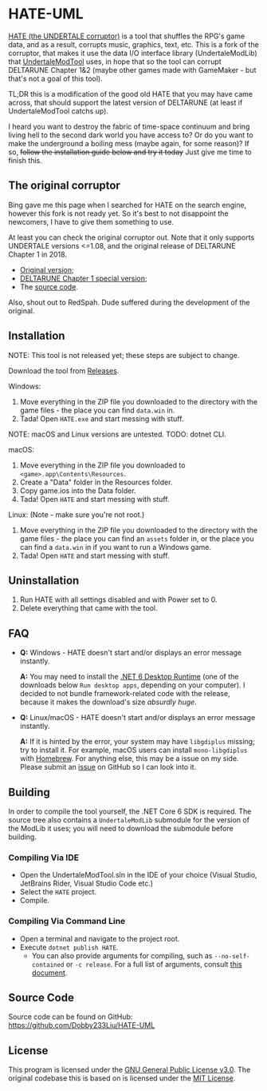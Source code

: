 # HATE-UML

[HATE (the UNDERTALE corruptor)](https://www.reddit.com/r/Undertale/comments/41lb16/hate_the_undertale_corruptor/) is a tool that shuffles the RPG's game data, and as a result, corrupts music, graphics, text, etc. This is a fork of the corruptor, that makes it use the data I/O interface library (UndertaleModLib) that [UndertaleModTool](https://github.com/krzys-h/UndertaleModTool) uses, in hope that so the tool can corrupt DELTARUNE Chapter 1&2 (maybe other games made with GameMaker - but that's not a goal of this tool).

TL;DR this is a modification of the good old HATE that you may have came across, that should support the latest version of DELTARUNE (at least if UndertaleModTool catchs up).

I heard you want to destroy the fabric of time-space continuum and bring living hell to the second dark world you have access to? Or do you want to make the underground a boiling mess (maybe again, for some reason)? If so, ~~follow the installation guide below and try it today~~ Just give me time to finish this.

## The original              corruptor

Bing gave me this page when I searched for HATE on the search engine, however this fork is not ready yet.
So it's best to not disappoint the newcomers, I have to give them something to use.

At least you can check the original corruptor out. Note that it only supports UNDERTALE versions <=1.08, and the original release of DELTARUNE Chapter 1 in 2018.

* [Original version](https://www.reddit.com/r/Undertale/comments/41lb16/hate_the_undertale_corruptor/);
* [DELTARUNE Chapter 1 special version](https://www.reddit.com/r/Deltarune/comments/9v1vd7/hate_the_deltarune_corruptor/);
* The [source code](https://github.com/RedSpah/HATE).

Also, shout out to RedSpah. Dude suffered during the development of the original.

## Installation

NOTE: This tool is not released yet; these steps are subject to change.

Download the tool from [Releases](https://github.com/Dobby233Liu/HATE-UML/releases).

Windows:
1. Move everything in the ZIP file you downloaded to the directory with the game files - the place you can find `data.win` in.
2. Tada! Open `HATE.exe` and start messing with stuff.

NOTE: macOS and Linux versions are untested. TODO: dotnet CLI.

macOS:
1. Move everything in the ZIP file you downloaded to `<game>.app\Contents\Resources`.
2. Create a "Data" folder in the Resources folder.
3. Copy game.ios into the Data folder.
4. Tada! Open `HATE` and start messing with stuff.

Linux: (Note - make sure you're not root.)
1. Move everything in the ZIP file you downloaded to the directory with the game files - the place you can find an `assets` folder in, or the place you can find a `data.win` in if you want to run a Windows game.
2. Tada! Open `HATE` and start messing with stuff.

## Uninstallation

1. Run HATE with all settings disabled and with Power set to 0.
2. Delete everything that came with the tool.

## FAQ

* **Q:** Windows - HATE doesn't start and/or displays an error message instantly.

    **A:** You may need to install the [.NET 6 Desktop Runtime](https://dotnet.microsoft.com/en-us/download/dotnet/6.0/runtime) (one of the downloads below `Run desktop apps`, depending on your computer). I decided to not bundle framework-related code with the release, because it makes the download's size *absurdly huge*.

* **Q:** Linux/macOS - HATE doesn't start and/or displays an error message instantly.

    **A:** If it is hinted by the error, your system may have `libgdiplus` missing; try to install it.
           For example, macOS users can install `mono-libgdiplus` with [Homebrew](https://brew.sh).
           For anything else, this may be a issue on my side. Please submit an [issue](https://github.com/Dobby233Liu/HATE-UML/issues) on GitHub so I can look into it.

## Building

In order to compile the tool yourself, the .NET Core 6 SDK is required. The source tree also contains a `UndertaleModLib` submodule for the version of the ModLib it uses; you will need to download the submodule before building.

### Compiling Via IDE

* Open the UndertaleModTool.sln in the IDE of your choice (Visual Studio, JetBrains Rider, Visual Studio Code etc.)
* Select the `HATE` project.
* Compile.

### Compiling Via Command Line

* Open a terminal and navigate to the project root.
* Execute `dotnet publish HATE`.
  * You can also provide arguments for compiling, such as `--no-self-contained` or `-c release`. For a full list of arguments, consult [this document](https://docs.microsoft.com/dotnet/core/tools/dotnet-publish).

## Source Code

Source code can be found on GitHub: https://github.com/Dobby233Liu/HATE-UML

## License

This program is licensed under the [GNU General Public License v3.0](COPYING).
The original codebase this is based on is licensed under the [MIT License](LICENSE).
